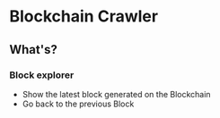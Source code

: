 # Blockchain Crawler

## What's?

### Block explorer
- Show the latest block generated on the Blockchain
- Go back to the previous Block
